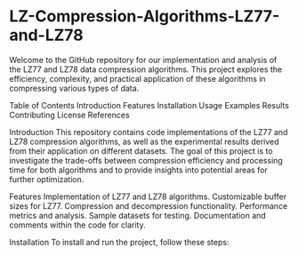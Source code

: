 # LZ-Compression-Algorithms-LZ77-and-LZ78

Welcome to the GitHub repository for our implementation and analysis of the LZ77 and LZ78 data compression algorithms. This project explores the efficiency, complexity, and practical application of these algorithms in compressing various types of data.

Table of Contents
Introduction
Features
Installation
Usage
Examples
Results
Contributing
License
References

Introduction
This repository contains code implementations of the LZ77 and LZ78 compression algorithms, as well as the experimental results derived from their application on different datasets. The goal of this project is to investigate the trade-offs between compression efficiency and processing time for both algorithms and to provide insights into potential areas for further optimization.

Features
Implementation of LZ77 and LZ78 algorithms.
Customizable buffer sizes for LZ77.
Compression and decompression functionality.
Performance metrics and analysis.
Sample datasets for testing.
Documentation and comments within the code for clarity.

Installation
To install and run the project, follow these steps:

